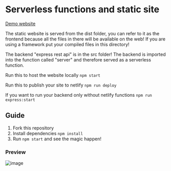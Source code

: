 # Serverless functions and static site
<a href="https://serverless-functions-express.netlify.app/">Demo website</a>

The static website is served from the dist folder, you can refer to it as the frontend because all the files in there will be available on the web! 
If you are using a framework put your compiled files in this directory!

The backend "express rest api" is in the src folder! The backend is imported into the function called "server" and therefore served as a serverless function.

Run this to host the website locally
`npm start`

Run this to publish your site to netlify
`npm run deploy`

If you want to run your backend only without netlify functions
`npm run express:start`

## Guide

1. Fork this repository
3. Install dependencies `npm install`
4. Run `npm start` and see the magic happen!

### Preview
![image](https://user-images.githubusercontent.com/32011023/224772960-72a949c5-21a4-42d9-892b-42eba91d75bf.png)
